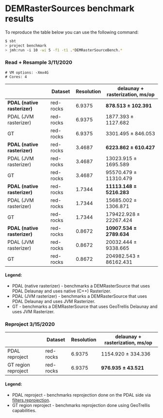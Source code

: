 # DEMRasterSources benchmark results

To reproduce the table below you can use the following command:

```bash
$ sbt
> project benchmark
> jmh:run -i 10 -wi 5 -f1 -t1 .*DEMRasterSourceBench.*
```

### Read + Resample 3/11/2020

```
# VM options: -Xmx4G
# Cores: 4
```

|                             | Dataset  | Resolution | delaunay + rasterization, ms/op |
|-----------------------------|----------|------------|---------------------------------|
|**PDAL (native rasterizer)** |red-rocks | 6.9375     | **878.513    ±   102.391**      |
|PDAL (JVM rasterizer)        |red-rocks | 6.9375     | 1877.393   ±  1127.682          |
|GT                           |red-rocks | 6.9375     | 3301.495   ±   846.053          |
|**PDAL (native rasterizer)** |red-rocks | 3.4687     | **6223.862   ±   610.427**      |
|PDAL (JVM rasterizer)        |red-rocks | 3.4687     | 13023.915  ±  1695.589          |
|GT                           |red-rocks | 3.4687     | 95570.479  ± 11310.479          |
|**PDAL (native rasterizer)** |red-rocks | 1.7344     | **11113.148  ±  5216.283**      |
|PDAL (JVM rasterizer)        |red-rocks | 1.7344     | 15685.002  ±  1306.871          |
|GT                           |red-rocks | 1.7344     | 179422.928 ± 22267.424          |
|**PDAL (native rasterizer)** |red-rocks | 0.8672     | **10907.534  ±  2789.634**      |
|PDAL (JVM rasterizer)        |red-rocks | 0.8672     | 20032.444  ±  9338.665          |
|GT                           |red-rocks | 0.8672     | 204982.543 ± 86162.431          |

#### Legend:
* PDAL (native rasterizer) - benchmarks a DEMRasterSource that uses PDAL Delaunay and uses native (C++) Rasterizer.
* PDAL (JVM rasterizer) - benchmarks a DEMRasterSource that uses PDAL Delaunay and uses JVM Rasterizer.
* GT - benchmarks a DEMRasterSource that uses GeoTrellis Delaunay and uses JVM Rasterizer.

### Reproject 3/15/2020

|                    | Dataset  | Resolution | delaunay + rasterization, ms/op |
|--------------------|----------|------------|---------------------------------|
|PDAL reproject      |red-rocks | 6.9375     | 1154.920  ± 334.336             |
|GT region reproject |red-rocks | 6.9375     | **976.935 ±  43.521**           |

#### Legend:
* PDAL reproject - benchmarks reprojection done on the PDAL side via [filters.reprojection](https://pdal.io/stages/filters.reprojection.html).
* GT region reproject - benchmarks reprojection done using GeoTrellis capabilities.
